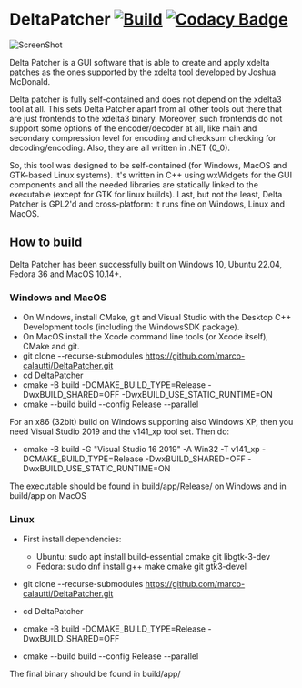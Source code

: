 # DeltaPatcher [![Build](https://github.com/marco-calautti/DeltaPatcher/actions/workflows/build.yml/badge.svg)](https://github.com/marco-calautti/DeltaPatcher/actions/workflows/build.yml) [![Codacy Badge](https://app.codacy.com/project/badge/Grade/bdfed52f118c4199ad0d828520f29b61)](https://www.codacy.com/gh/marco-calautti/DeltaPatcher/dashboard?utm_source=github.com&amp;utm_medium=referral&amp;utm_content=marco-calautti/DeltaPatcher&amp;utm_campaign=Badge_Grade)

![ScreenShot](https://i.imgur.com/sxDcra6.png)

Delta Patcher is a GUI software that is able to create and apply xdelta patches as the ones supported by the xdelta tool developed by Joshua McDonald. 


Delta patcher is fully self-contained and does not depend on the xdelta3 tool at all. This sets Delta Patcher apart from all other tools out there that are just frontends to the xdelta3 binary. Moreover, such frontends do not support some options of the encoder/decoder at all, like main and secondary compression level for encoding and checksum checking for decoding/encoding. Also, they are all written in .NET (0_0).

So, this tool was designed to be self-contained (for Windows, MacOS and GTK-based Linux systems). It's written in C++ using wxWidgets for the GUI components and all the needed libraries are statically linked to the executable (except for GTK for linux builds). Last, but not the least, Delta Patcher is GPL2'd and cross-platform: it runs fine on Windows, Linux and MacOS.

## How to build
Delta Patcher has been successfully built on Windows 10, Ubuntu 22.04, Fedora 36 and MacOS 10.14+.

### Windows and MacOS

-   On Windows, install CMake, git and Visual Studio with the Desktop C++ Development tools (including the WindowsSDK package).
-   On MacOS install the Xcode command line tools (or Xcode itself), CMake and git.
-   git clone --recurse-submodules https://github.com/marco-calautti/DeltaPatcher.git
-   cd DeltaPatcher
-   cmake -B build -DCMAKE_BUILD_TYPE=Release -DwxBUILD_SHARED=OFF -DwxBUILD_USE_STATIC_RUNTIME=ON
-   cmake --build build --config Release --parallel

For an x86 (32bit) build on Windows supporting also Windows XP, then you need Visual Studio 2019 and the v141_xp tool set. Then do:
- cmake -B build -G "Visual Studio 16 2019" -A Win32 -T v141_xp -DCMAKE_BUILD_TYPE=Release -DwxBUILD_SHARED=OFF -DwxBUILD_USE_STATIC_RUNTIME=ON

The executable should be found in build/app/Release/ on Windows and in build/app on MacOS

### Linux

-   First install dependencies:
    -   Ubuntu: sudo apt install build-essential cmake git libgtk-3-dev
    -   Fedora: sudo dnf install g++ make cmake git gtk3-devel

-   git clone --recurse-submodules https://github.com/marco-calautti/DeltaPatcher.git
-   cd DeltaPatcher
-   cmake -B build -DCMAKE_BUILD_TYPE=Release -DwxBUILD_SHARED=OFF
-   cmake --build build --config Release --parallel

The final binary should be found in build/app/
